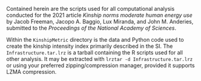 Contained herein are the scripts used for all computational analysis conducted for the 2021 article _Kinship norms moderate human energy use_ by Jacob Freeman, Jacopo A. Baggio, Lux Miranda, and John M. Anderies, submitted to the _Proceedings of the National Academy of Sciences_. 

Within the ``KinshipMetric`` directory is the data and Python code used to create the kinship intensity index primarily described in the SI. The ``Infrastructure.tar.lrz`` is a tarball containing the R scripts used for all other analysis. It may be extracted with ``lrztar -d Infrastructure.tar.lrz`` or using your preferred zipping/compression manager, provided it supports LZMA compression. 
